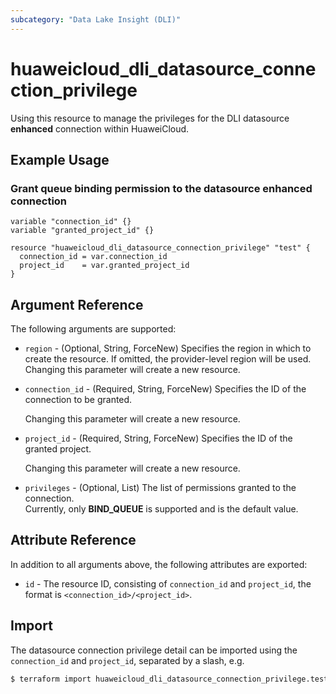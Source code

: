 ```yaml
---
subcategory: "Data Lake Insight (DLI)"
---
```


# huaweicloud_dli_datasource_connection_privilege

Using this resource to manage the privileges for the DLI datasource **enhanced** connection within HuaweiCloud.

## Example Usage

### Grant queue binding permission to the datasource enhanced connection

```hcl
variable "connection_id" {}
variable "granted_project_id" {}

resource "huaweicloud_dli_datasource_connection_privilege" "test" {
  connection_id = var.connection_id
  project_id    = var.granted_project_id
}
```

## Argument Reference

The following arguments are supported:

* `region` - (Optional, String, ForceNew) Specifies the region in which to create the resource.
  If omitted, the provider-level region will be used. Changing this parameter will create a new resource.

* `connection_id` - (Required, String, ForceNew) Specifies the ID of the connection to be granted.

  Changing this parameter will create a new resource.

* `project_id` - (Required, String, ForceNew) Specifies the ID of the granted project.

  Changing this parameter will create a new resource.

* `privileges` - (Optional, List) The list of permissions granted to the connection.  
  Currently, only **BIND_QUEUE** is supported and is the default value.

## Attribute Reference

In addition to all arguments above, the following attributes are exported:

* `id` - The resource ID, consisting of `connection_id` and `project_id`, the format is `<connection_id>/<project_id>`.

## Import

The datasource connection privilege detail can be imported using the `connection_id` and `project_id`, separated by a
slash, e.g.

```bash
$ terraform import huaweicloud_dli_datasource_connection_privilege.test <connection_id>/<project_id>
```
